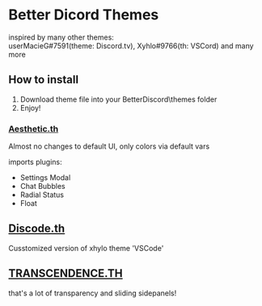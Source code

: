 # Better Dicord Themes

inspired by many other themes:  
userMacieG#7591(theme: Discord.tv), Xyhlo#9766(th: VSCord) and many more

## How to install

1) Download theme file into your BetterDiscord\themes folder  
2) Enjoy!

### [Aesthetic.th](/themes/aesth.theme.css)

Almost no changes to default UI, only colors via default vars

imports plugins:
- Settings Modal
- Chat Bubbles
- Radial Status
- Float

## [Discode.th](/themes/discode.theme.css)

Cusstomized version of xhylo theme 'VSCode'


## [TRANSCENDENCE.TH](/themes/transcendence.theme.css)

that's a lot of transparency and sliding sidepanels!  